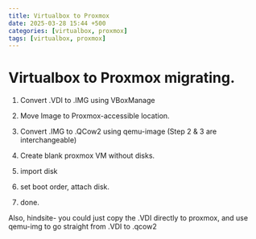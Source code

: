 ```yaml
---
title: Virtualbox to Proxmox
date: 2025-03-28 15:44 +500
categories: [virtualbox, proxmox]
tags: [virtualbox, proxmox]
---
```


# Virtualbox to Proxmox migrating.

1. Convert .VDI to .IMG using VBoxManage

2. Move Image to Proxmox-accessible location.

3. Convert .IMG to .QCow2 using qemu-image (Step 2 & 3 are interchangeable)

4. Create blank proxmox VM without disks.

5. import disk

6. set boot order, attach disk.

7. done.

Also, hindsite- you could just copy the .VDI directly to proxmox, and use qemu-img to go straight from .VDI to .qcow2
